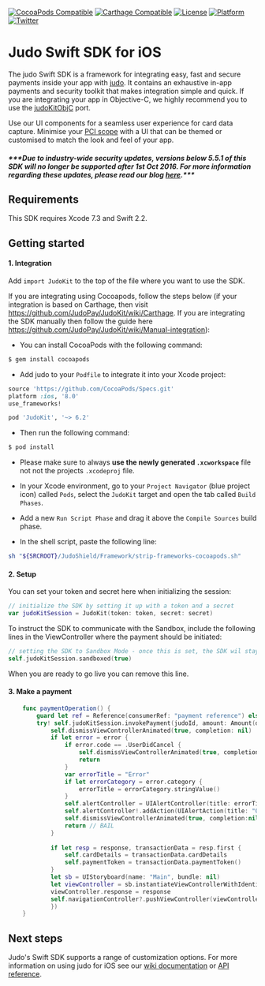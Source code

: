 [![CocoaPods Compatible](https://img.shields.io/cocoapods/v/JudoKit.svg)](https://img.shields.io/cocoapods/v/JudoKit.svg)
[![Carthage Compatible](https://img.shields.io/badge/Carthage-compatible-4BC51D.svg)](https://github.com/Carthage/Carthage)
[![License](https://img.shields.io/cocoapods/l/JudoKit.svg)](http://http://cocoadocs.org/docsets/Judo)
[![Platform](https://img.shields.io/cocoapods/p/JudoKit.svg)](http://http://cocoadocs.org/docsets/Judo)
[![Twitter](https://img.shields.io/badge/twitter-@JudoPayments-orange.svg)](http://twitter.com/JudoPayments)

# Judo Swift SDK for iOS

The judo Swift SDK is a framework for integrating easy, fast and secure payments inside your app with [judo](https://www.judopay.com/). It contains an exhaustive in-app payments and security toolkit that makes integration simple and quick. If you are integrating your app in Objective-C, we highly recommend you to use the [judoKitObjC](https://github.com/judopay/JudoKitObjC) port.

Use our UI components for a seamless user experience for card data capture. Minimise your [PCI scope](https://www.pcisecuritystandards.org/pci_security/completing_self_assessment) with a UI that can be themed or customised to match the look and feel of your app.

##### **\*\*\*Due to industry-wide security updates, versions below 5.5.1 of this SDK will no longer be supported after 1st Oct 2016. For more information regarding these updates, please read our blog [here](http://hub.judopay.com/pci31-security-updates/).*****

## Requirements

This SDK requires Xcode 7.3 and Swift 2.2.

## Getting started

#### 1. Integration

Add `import JudoKit` to the top of the file where you want to use the SDK.

If you are integrating using Cocoapods, follow the steps below (if your integration is based on Carthage, then visit https://github.com/JudoPay/JudoKit/wiki/Carthage. If you are integrating the SDK manually then follow the guide here https://github.com/JudoPay/JudoKit/wiki/Manual-integration):

- You can install CocoaPods with the following command:

```bash
$ gem install cocoapods
```

- Add judo to your `Podfile` to integrate it into your Xcode project:

```ruby
source 'https://github.com/CocoaPods/Specs.git'
platform :ios, '8.0'
use_frameworks!

pod 'JudoKit', '~> 6.2'
```

- Then run the following command:

```bash
$ pod install
```

- Please make sure to always **use the newly generated `.xcworkspace`** file not not the projects `.xcodeproj` file.

- In your Xcode environment, go to your `Project Navigator` (blue project icon) called `Pods`, select the `JudoKit` target and open the tab called `Build Phases`.
- Add a new `Run Script Phase` and drag it above the `Compile Sources` build phase.
- In the shell script, paste the following line:

```bash
sh "${SRCROOT}/JudoShield/Framework/strip-frameworks-cocoapods.sh"
```

#### 2. Setup

You can set your token and secret here when initializing the session:

```swift
// initialize the SDK by setting it up with a token and a secret
var judoKitSession = JudoKit(token: token, secret: secret)
```

To instruct the SDK to communicate with the Sandbox, include the following lines in the ViewController where the payment should be initiated:

```swift
// setting the SDK to Sandbox Mode - once this is set, the SDK wil stay in Sandbox mode until the process is killed
self.judoKitSession.sandboxed(true)
```

When you are ready to go live you can remove this line.

#### 3. Make a payment

```swift
    func paymentOperation() {
        guard let ref = Reference(consumerRef: "payment reference") else { return }
        try! self.judoKitSession.invokePayment(judoId, amount: Amount(decimalNumber: 35, currency: currentCurrency), reference: ref, completion: { (response, error) -> () in
            self.dismissViewControllerAnimated(true, completion: nil)
            if let error = error {
                if error.code == .UserDidCancel {
                    self.dismissViewControllerAnimated(true, completion: nil)
                    return
                }
                var errorTitle = "Error"
                if let errorCategory = error.category {
                    errorTitle = errorCategory.stringValue()
                }
                self.alertController = UIAlertController(title: errorTitle, message: error.message, preferredStyle: .Alert)
                self.alertController!.addAction(UIAlertAction(title: "OK", style: .Cancel, handler: nil))
                self.dismissViewControllerAnimated(true, completion:nil)
                return // BAIL
            }
            
            if let resp = response, transactionData = resp.first {
                self.cardDetails = transactionData.cardDetails
                self.paymentToken = transactionData.paymentToken()
            }
            let sb = UIStoryboard(name: "Main", bundle: nil)
            let viewController = sb.instantiateViewControllerWithIdentifier("detailviewcontroller") as! DetailViewController
            viewController.response = response
            self.navigationController?.pushViewController(viewController, animated: true)
            })
    }
```

## Next steps

Judo's Swift SDK supports a range of customization options. For more information on using judo for iOS see our [wiki documentation](https://github.com/JudoPay/JudoKit/wiki/) or [API reference](https://judopay.github.io/JudoKit).

